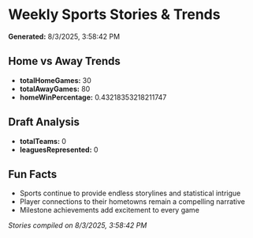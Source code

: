 # Weekly Sports Stories & Trends

**Generated:** 8/3/2025, 3:58:42 PM

## Home vs Away Trends

- **totalHomeGames:** 30
- **totalAwayGames:** 80
- **homeWinPercentage:** 0.43218353218211747

## Draft Analysis

- **totalTeams:** 0
- **leaguesRepresented:** 0

## Fun Facts

- Sports continue to provide endless storylines and statistical intrigue
- Player connections to their hometowns remain a compelling narrative
- Milestone achievements add excitement to every game

*Stories compiled on 8/3/2025, 3:58:42 PM*
